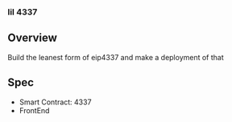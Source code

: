 ### lil 4337

## Overview

Build the leanest form of eip4337 and make a deployment of that

## Spec

- Smart Contract: 4337
- FrontEnd
